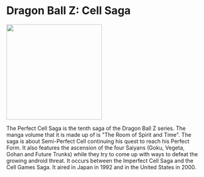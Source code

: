 # Dragon Ball Z: Cell Saga

<img src="https://i5.walmartimages.com/asr/daab5f95-c022-4fb5-a15a-db24b3f3ecec.0d42fff83707cc476b9c6b9b9eb5f6e3.jpeg?odnHeight=640&odnWidth=640&odnBg=FFFFFF" width="250">

The Perfect Cell Saga is the tenth saga of the Dragon Ball Z series. The manga volume that it is made up of is "The Room of Spirit and Time". The saga is about Semi-Perfect Cell continuing his quest to reach his Perfect Form. It also features the ascension of the four Saiyans (Goku, Vegeta, Gohan and Future Trunks) while they try to come up with ways to defeat the growing android threat. It occurs between the Imperfect Cell Saga and the Cell Games Saga. It aired in Japan in 1992 and in the United States in 2000.
